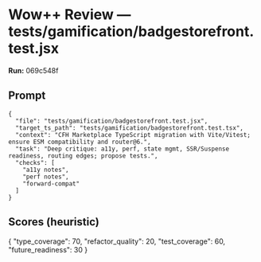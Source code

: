 # Wow++ Review — tests/gamification/badgestorefront.test.jsx

**Run:** 069c548f

## Prompt

```
{
  "file": "tests/gamification/badgestorefront.test.jsx",
  "target_ts_path": "tests/gamification/badgestorefront.test.tsx",
  "context": "CFH Marketplace TypeScript migration with Vite/Vitest; ensure ESM compatibility and router@6.",
  "task": "Deep critique: a11y, perf, state mgmt, SSR/Suspense readiness, routing edges; propose tests.",
  "checks": [
    "a11y notes",
    "perf notes",
    "forward-compat"
  ]
}
```

## Scores (heuristic)

{
  "type_coverage": 70,
  "refactor_quality": 20,
  "test_coverage": 60,
  "future_readiness": 30
}
